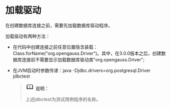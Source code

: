 # 加载驱动<a name="ZH-CN_TOPIC_0289900851"></a>

在创建数据库连接之前，需要先加载数据库驱动程序。

加载驱动有两种方法：

-   在代码中创建连接之前任意位置隐含装载：Class.forName\("org.opengauss.Driver"\)。其中，在3.0.0版本之后，创建数据库连接前不需要显示加载数据库驱动类"org.opengauss.Driver";
-   在JVM启动时参数传递：java -Djdbc.drivers=org.postgresql.Driver jdbctest

    >![](public_sys-resources/icon-note.gif) **说明：** 
    >
    >上述jdbctest为测试用例程序的名称。


